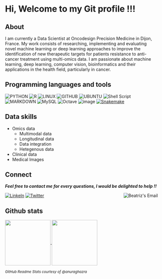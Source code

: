 # Hi, Welcome to my Git profile !!!

## About
I am currently a Data Scientist at Oncodesign Precision Medicine in Dijon, France. My work consists of researching, implementing and evaluating novel machine learning or deep learning approaches to improve the identification of new therapeutic targets for patients resistance to anti-cancer treatment using multi-omics data.
I am passionate about machine learning, deep learning, computer vision, bioinformatics and their applications in the health field, particularly in cancer. 

## Programming languages and tools
![PYTHON](https://img.shields.io/badge/Python-14354C?style=for-the-badge&logo=python&logoColor=white)
![R](https://img.shields.io/badge/R-276DC3?style=for-the-badge&logo=r&logoColor=white)
![LINUX](https://img.shields.io/badge/Linux-FCC624?style=for-the-badge&logo=linux&logoColor=white)
![GITHUB](https://img.shields.io/badge/github-%23121011.svg?style=for-the-badge&logo=github&logoColor=white)
![UBUNTU](https://img.shields.io/badge/Ubuntu-E95420?style=for-the-badge&logo=ubuntu&logoColor=white)
![Shell Script](https://img.shields.io/badge/shell_script-%23121011.svg?style=for-the-badge&logo=gnu-bash&logoColor=white)
![MARKDOWN](https://img.shields.io/badge/Markdown-000000?style=for-the-badge&logo=markdown&logoColor=white)
![MySQL](https://img.shields.io/badge/MySQL-00000F?style=for-the-badge&logo=mysql&logoColor=white)
![Octave](https://img.shields.io/badge/OCTAVE-darkblue?style=for-the-badge&logo=octave&logoColor=fcd683)
![image](https://user-images.githubusercontent.com/93058160/222747654-8a29430b-394c-4589-b888-da16002ab66c.png)
[![Snakemake](https://img.shields.io/badge/snakemake-≥5.6.0-brightgreen.svg?style=flat)](https://snakemake.readthedocs.io)


## Data skills 
+ Omics data 
  - Multimodal data
  - Longitudinal data
  - Data integration 
  - Hetegenous data 
+ Clinical data 
+ Medical Images 

## Connect 

***Feel free to contact me for every questions, I would be delighted to help !!***

[![LinkeIn](https://img.shields.io/badge/LinkedIn-0077B5?style=for-the-badge&logo=linkedin&logoColor=white)](https://www.linkedin.com/in/lamine-toure/)         [![Twitter](https://img.shields.io/badge/Twitter-1DA1F2?style=for-the-badge&logo=twitter&logoColor=white)](https://twitter.com/ltoure_officiel) 
<a href="mailto:laminetoure626@gmail.com">
  <img align="right" alt="Beatriz's Email" heigth="100px" src="https://img.shields.io/badge/-Gmail-c14438?style=flat-square&logo=Gmail&logoColor=white&link=mailto:laminetoure626@gmail.com"/>
</a>
## Github stats 

<a href="https://github.com/anuraghazra/github-readme-stats">
  <img align="center" height="150em" src="https://github-readme-stats.vercel.app/api?username=LamineTou&show_icons=true&theme=radical" />
</a>
<a href="https://github.com/anuraghazra/github-readme-stats">
  <img align="center" height="150em" src="https://github-readme-stats.vercel.app/api/top-langs/?username=LamineTou&layout=compact&theme=radical" />
</a>

<p><i><sub>GitHub Readme Stats courtesy of @anuraghazra</sub></i></p>

